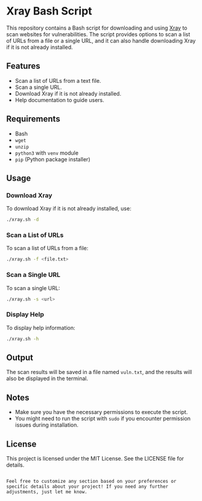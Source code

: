 
# Xray Bash Script

This repository contains a Bash script for downloading and using [Xray](https://github.com/chaitin/xray) to scan websites for vulnerabilities. The script provides options to scan a list of URLs from a file or a single URL, and it can also handle downloading Xray if it is not already installed.

## Features

- Scan a list of URLs from a text file.
- Scan a single URL.
- Download Xray if it is not already installed.
- Help documentation to guide users.

## Requirements

- Bash
- `wget`
- `unzip`
- `python3` with `venv` module
- `pip` (Python package installer)

## Usage

### Download Xray

To download Xray if it is not already installed, use:

```bash
./xray.sh -d
```

### Scan a List of URLs

To scan a list of URLs from a file:

```bash
./xray.sh -f <file.txt>
```

### Scan a Single URL

To scan a single URL:

```bash
./xray.sh -s <url>
```

### Display Help

To display help information:

```bash
./xray.sh -h
```

## Output

The scan results will be saved in a file named `vuln.txt`, and the results will also be displayed in the terminal.

## Notes

- Make sure you have the necessary permissions to execute the script.
- You might need to run the script with `sudo` if you encounter permission issues during installation.

## License

This project is licensed under the MIT License. See the LICENSE file for details.

```

Feel free to customize any section based on your preferences or specific details about your project! If you need any further adjustments, just let me know.
